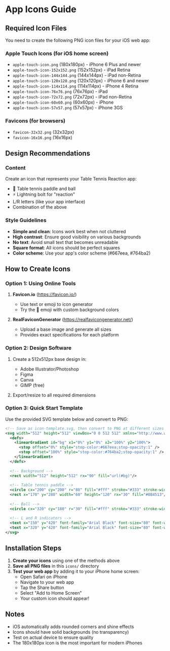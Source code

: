 # App Icons Guide

## Required Icon Files

You need to create the following PNG icon files for your iOS web app:

### Apple Touch Icons (for iOS home screen)
- `apple-touch-icon.png` (180x180px) - iPhone 6 Plus and newer
- `apple-touch-icon-152x152.png` (152x152px) - iPad Retina
- `apple-touch-icon-144x144.png` (144x144px) - iPad non-Retina
- `apple-touch-icon-120x120.png` (120x120px) - iPhone 6 and newer
- `apple-touch-icon-114x114.png` (114x114px) - iPhone 4 Retina
- `apple-touch-icon-76x76.png` (76x76px) - iPad
- `apple-touch-icon-72x72.png` (72x72px) - iPad non-Retina
- `apple-touch-icon-60x60.png` (60x60px) - iPhone
- `apple-touch-icon-57x57.png` (57x57px) - iPhone 3GS

### Favicons (for browsers)
- `favicon-32x32.png` (32x32px)
- `favicon-16x16.png` (16x16px)

## Design Recommendations

### Content
Create an icon that represents your Table Tennis Reaction app:
- 🏓 Table tennis paddle and ball
- ⚡ Lightning bolt for "reaction"
- L/R letters (like your app interface)
- Combination of the above

### Style Guidelines
- **Simple and clean**: Icons work best when not cluttered
- **High contrast**: Ensure good visibility on various backgrounds
- **No text**: Avoid small text that becomes unreadable
- **Square format**: All icons should be perfect squares
- **Color scheme**: Use your app's color scheme (#667eea, #764ba2)

## How to Create Icons

### Option 1: Using Online Tools
1. **Favicon.io** (https://favicon.io/)
   - Use text or emoji to icon generator
   - Try the 🏓 emoji with custom background colors

2. **RealFaviconGenerator** (https://realfavicongenerator.net/)
   - Upload a base image and generate all sizes
   - Provides exact specifications for each platform

### Option 2: Design Software
1. Create a 512x512px base design in:
   - Adobe Illustrator/Photoshop
   - Figma
   - Canva
   - GIMP (free)

2. Export/resize to all required dimensions

### Option 3: Quick Start Template
Use the provided SVG template below and convert to PNG:

```svg
<!-- Save as icon-template.svg, then convert to PNG at different sizes -->
<svg width="512" height="512" viewBox="0 0 512 512" xmlns="http://www.w3.org/2000/svg">
  <defs>
    <linearGradient id="bg" x1="0%" y1="0%" x2="100%" y2="100%">
      <stop offset="0%" style="stop-color:#667eea;stop-opacity:1" />
      <stop offset="100%" style="stop-color:#764ba2;stop-opacity:1" />
    </linearGradient>
  </defs>
  
  <!-- Background -->
  <rect width="512" height="512" rx="90" fill="url(#bg)"/>
  
  <!-- Table tennis paddle -->
  <circle cx="200" cy="200" r="80" fill="#fff" stroke="#333" stroke-width="8"/>
  <rect x="170" y="280" width="60" height="120" rx="30" fill="#8B4513"/>
  
  <!-- Ball -->
  <circle cx="320" cy="180" r="30" fill="#fff" stroke="#333" stroke-width="4"/>
  
  <!-- L and R indicators -->
  <text x="150" y="420" font-family="Arial Black" font-size="80" font-weight="900" fill="#fff">L</text>
  <text x="320" y="420" font-family="Arial Black" font-size="80" font-weight="900" fill="#fff">R</text>
</svg>
```

## Installation Steps

1. **Create your icons** using one of the methods above
2. **Save all PNG files** in this `icons/` directory
3. **Test your web app** by adding it to your iPhone home screen:
   - Open Safari on iPhone
   - Navigate to your web app
   - Tap the Share button
   - Select "Add to Home Screen"
   - Your custom icon should appear!

## Notes
- iOS automatically adds rounded corners and shine effects
- Icons should have solid backgrounds (no transparency)
- Test on actual device to ensure quality
- The 180x180px icon is the most important for modern iPhones
